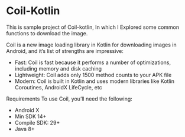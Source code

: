 # Coil-Kotlin
This is sample project of Coil-kotlin, In which I Explored some common functions to download the image.

Coil is a new image loading library in Kotlin for downloading images in Android, and it’s list of strengths are impressive:

* Fast: Coil is fast because it performs a number of optimizations, including memory and disk caching
* Lightweight: Coil adds only 1500 method counts to your APK file
* Modern: Coil is built in Kotlin and uses modern libraries like Kotlin Coroutines, AndroidX LifeCycle, etc

Requirements
To use Coil, you’ll need the following:

* Android X
* Min SDK 14+
* Compile SDK: 29+
* Java 8+
